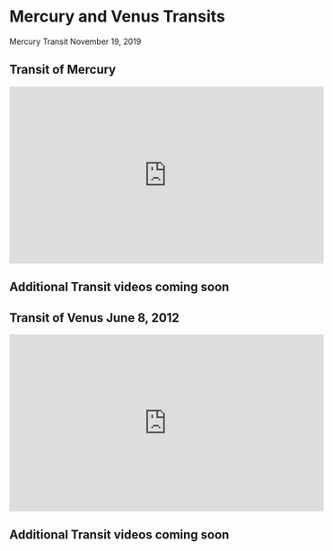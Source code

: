 # Mercury and Venus Transits

Mercury Transit November 19, 2019

## Transit of Mercury

<iframe width="560" height="315" src="https://www.youtube.com/embed/z2gX5oYAJaQ?si=-xtc-3BpZwtlaDLy" title="YouTube video player" frameborder="0" allow="accelerometer; autoplay; clipboard-write; encrypted-media; gyroscope; picture-in-picture; web-share" allowfullscreen></iframe>

## Additional Transit videos coming soon

## Transit of Venus June 8, 2012

<iframe width="560" height="315" src="https://www.youtube.com/embed/kQKesHhBAhI?si=wD0zwHKSOZ3dbNq6" title="YouTube video player" frameborder="0" allow="accelerometer; autoplay; clipboard-write; encrypted-media; gyroscope; picture-in-picture; web-share" allowfullscreen></iframe>

## Additional Transit videos coming soon

